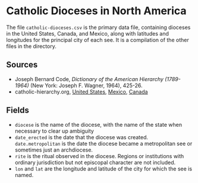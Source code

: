 # Catholic Dioceses in North America

The file `catholic-dioceses.csv` is the primary data file, containing dioceses in the United States, Canada, and Mexico, along with latitudes and longitudes for the principal city of each see. It is a compilation of the other files in the directory.

## Sources

- Joseph Bernard Code, *Dictionary of the American Hierarchy (1789-1964)* (New York: Joseph F. Wagner, 1964), 425-26.
- catholic-hierarchy.org, [United States](http://www.catholic-hierarchy.org/country/dus2.html), [Mexico](http://www.catholic-hierarchy.org/country/dmx.html), [Canada](http://www.catholic-hierarchy.org/country/dca2.html)

## Fields 

- `diocese` is the name of the diocese, with the name of the state when necessary to clear up ambiguity
- `date_erected` is the date that the diocese was created. 
`date.metropolitan` is the date the diocese became a metropolitan see or sometimes just an archdiocese.
- `rite` is the ritual observed in the diocese. Regions or institutions with ordinary jurisdiction but not episcopal character are not included.
- `lon` and `lat` are the longitude and latitude of the city for which the see is named.
